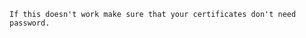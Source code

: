 <!-- layout:code post: 2004-09-26-ssl-certificate_separate-domains-with-different- -->

```
If this doesn't work make sure that your certificates don't need password.
```
